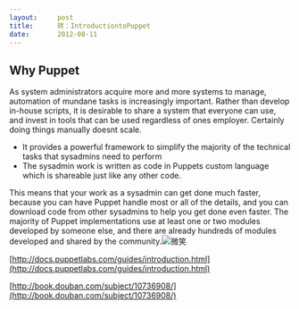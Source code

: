 ```yaml
---
layout:     post
title:      转：IntroductiontoPuppet
date:       2012-08-11
---
```

## Why Puppet

As system administrators acquire more and more systems to manage, automation of mundane tasks is increasingly important. Rather than develop in-house scripts, it is desirable to share a system that everyone can use, and invest in tools that can be used regardless of ones employer. Certainly doing things manually doesnt scale.

- It provides a powerful framework to simplify the majority of the technical tasks that sysadmins need to perform
- The sysadmin work is written as code in Puppets custom language which is shareable just like any other code.

This means that your work as a sysadmin can get done much faster, because you can have Puppet handle most or all of the details, and you can download code from other sysadmins to help you get done even faster. The majority of Puppet implementations use at least one or two modules developed by someone else, and there are already hundreds of modules developed and shared by the community.<img src="http://static.blog.csdn.net/xheditor/xheditor_emot/default/smile.gif" alt="微笑" />

[http://docs.puppetlabs.com/guides/introduction.html](http://docs.puppetlabs.com/guides/introduction.html)

[http://book.douban.com/subject/10736908/](http://book.douban.com/subject/10736908/)
